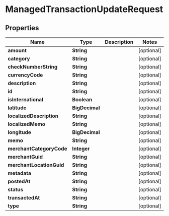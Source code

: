 

# ManagedTransactionUpdateRequest


## Properties

Name | Type | Description | Notes
------------ | ------------- | ------------- | -------------
**amount** | **String** |  |  [optional]
**category** | **String** |  |  [optional]
**checkNumberString** | **String** |  |  [optional]
**currencyCode** | **String** |  |  [optional]
**description** | **String** |  |  [optional]
**id** | **String** |  |  [optional]
**isInternational** | **Boolean** |  |  [optional]
**latitude** | **BigDecimal** |  |  [optional]
**localizedDescription** | **String** |  |  [optional]
**localizedMemo** | **String** |  |  [optional]
**longitude** | **BigDecimal** |  |  [optional]
**memo** | **String** |  |  [optional]
**merchantCategoryCode** | **Integer** |  |  [optional]
**merchantGuid** | **String** |  |  [optional]
**merchantLocationGuid** | **String** |  |  [optional]
**metadata** | **String** |  |  [optional]
**postedAt** | **String** |  |  [optional]
**status** | **String** |  |  [optional]
**transactedAt** | **String** |  |  [optional]
**type** | **String** |  |  [optional]



